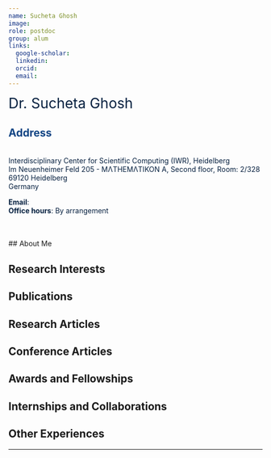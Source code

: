 ```yaml
---
name: Sucheta Ghosh
image: 
role: postdoc
group: alum
links:
  google-scholar: 
  linkedin: 
  orcid: 
  email: 
---
```

<span style="font-size: 2em; color: #072140;">Dr. Sucheta Ghosh</span>


## <span style="color: #114584;">Address</span>

<div style="color: #072140; text-align: left;"> <br>
Interdisciplinary Center for Scientific Computing (IWR), Heidelberg <br>  
Im Neuenheimer Feld 205 - MΛTHEMΛTIKON A, Second floor, Room: 2/328<br> 
69120 Heidelberg <br> 
Germany
</div>

<span style="color: #072140;"><strong>Email</strong>: <a href="" style="color: #114584;"></a></span>  
<span style="color: #072140;"><strong>Office hours</strong>: By arrangement</span>

<br>
<br>
## About Me



## Research Interests


## Publications

## Research Articles

## Conference Articles

## Awards and Fellowships


## Internships and Collaborations


## Other Experiences


---
